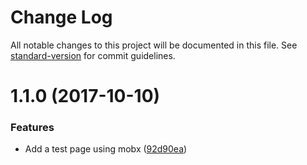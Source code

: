 # Change Log

All notable changes to this project will be documented in this file. See [standard-version](https://github.com/conventional-changelog/standard-version) for commit guidelines.

<a name="1.1.0"></a>
# 1.1.0 (2017-10-10)


### Features

* Add a test page using mobx ([92d90ea](https://github.com/shallinta/react-mobx-starter/commit/92d90ea))
